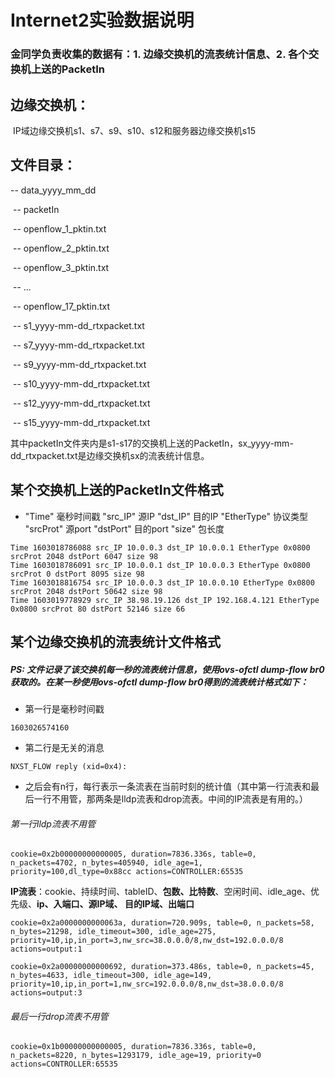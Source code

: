 # Internet2实验数据说明



### 金同学负责收集的数据有：1. 边缘交换机的流表统计信息、2.  各个交换机上送的PacketIn



## 边缘交换机：

​	IP域边缘交换机s1、s7、s9、s10、s12和服务器边缘交换机s15

## 文件目录：

-- data_yyyy_mm_dd

​		-- packetIn

​					-- openflow_1_pktin.txt

​					-- openflow_2_pktin.txt

​					-- openflow_3_pktin.txt

​					-- ...

​					-- openflow_17_pktin.txt

​		-- s1_yyyy-mm-dd_rtxpacket.txt

​		-- s7_yyyy-mm-dd_rtxpacket.txt

​		-- s9_yyyy-mm-dd_rtxpacket.txt

​		-- s10_yyyy-mm-dd_rtxpacket.txt

​		-- s12_yyyy-mm-dd_rtxpacket.txt

​		-- s15_yyyy-mm-dd_rtxpacket.txt

其中packetIn文件夹内是s1-s17的交换机上送的PacketIn，sx_yyyy-mm-dd_rtxpacket.txt是边缘交换机sx的流表统计信息。

## 某个交换机上送的PacketIn文件格式

* "Time"   毫秒时间戳   "src_IP"   源IP   "dst_IP"   目的IP   "EtherType"   协议类型   "srcProt"   源port "dstPort"   目的port   "size"   包长度

```
Time 1603018786088 src_IP 10.0.0.3 dst_IP 10.0.0.1 EtherType 0x0800 srcProt 2048 dstPort 6047 size 98
Time 1603018786091 src_IP 10.0.0.1 dst_IP 10.0.0.3 EtherType 0x0800 srcProt 0 dstPort 8095 size 98
Time 1603018816754 src_IP 10.0.0.3 dst_IP 10.0.0.10 EtherType 0x0800 srcProt 2048 dstPort 50642 size 98
Time 1603019778929 src_IP 38.98.19.126 dst_IP 192.168.4.121 EtherType 0x0800 srcProt 80 dstPort 52146 size 66
```



## 某个边缘交换机的流表统计文件格式

##### PS: 文件记录了该交换机每一秒的流表统计信息，使用ovs-ofctl dump-flow br0获取的。在某一秒使用ovs-ofctl dump-flow br0得到的流表统计格式如下：

* 第一行是毫秒时间戳

```
1603026574160  
```

* 第二行是无关的消息 

```
NXST_FLOW reply (xid=0x4):
```

* 之后会有n行，每行表示一条流表在当前时刻的统计值（其中第一行流表和最后一行不用管，那两条是lldp流表和drop流表。中间的IP流表是有用的。）

###### 第一行lldp流表不用管

```
cookie=0x2b00000000000005, duration=7836.336s, table=0, n_packets=4702, n_bytes=405940, idle_age=1, priority=100,dl_type=0x88cc actions=CONTROLLER:65535
```

**IP流表**：cookie、持续时间、tableID、**包数、比特数**、空闲时间、idle_age、优先级、**ip、入端口、源IP域、	目的IP域、出端口**

```
cookie=0x2a0000000000063a, duration=720.909s, table=0, n_packets=58, n_bytes=21298, idle_timeout=300, idle_age=275, priority=10,ip,in_port=3,nw_src=38.0.0.0/8,nw_dst=192.0.0.0/8 actions=output:1
```

```
cookie=0x2a00000000000692, duration=373.486s, table=0, n_packets=45, n_bytes=4633, idle_timeout=300, idle_age=149, priority=10,ip,in_port=1,nw_src=192.0.0.0/8,nw_dst=38.0.0.0/8 actions=output:3
```

###### 最后一行drop流表不用管

```
cookie=0x1b00000000000005, duration=7836.336s, table=0, n_packets=8220, n_bytes=1293179, idle_age=19, priority=0 actions=CONTROLLER:65535
```








